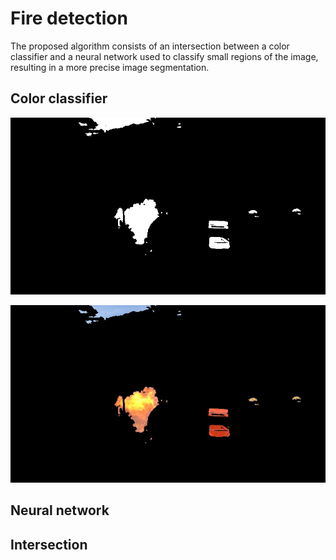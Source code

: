 # Fire detection

The proposed algorithm consists of an intersection between a color classifier and a neural network used to classify small regions of the image, resulting in a more precise image segmentation.

## Color classifier

<!-- Color classifier mask:  -->
![mask](images/mask.jpg "mask")
<!-- <img src="images/mask.jpg"/> -->

<!-- Output: -->
![output](images/output.jpg "output")
<!-- <img src="images/output.jpg"/> -->

## Neural network



## Intersection
<!-- ## Algoritmos

Os algortimos implementados foram:

- Irrevogável;

- Backtracking;

- Busca em Largura;

- Busca em Profundide;

- Busca Ordenada;

- A\*;

- IDA\*

## Execução

Para rodar executar o programa basta acessar o terminal na pasta do projeto e executar o comando:

`python main.py`

e o programa irá rodar todos os algoritmos de busca 10 vezes para cada instância, sendo essas de tamanho 25, 50, 100 e 200. Os resultados serão armazenados em "results.csv" na pasta "outputs". -->

<!-- table example -->
<!-- | Model Checkpoint    | Million Parameters | Val Top-1 | Val Top-5 |
| ------------------- | ------------------ | --------- | --------- |
| NASNet-A_Mobile_224 | 5.3                | 70.2      | 89.4      |
| NASNet-A_large_331  | 88.9               | 82.3      | 96.0      | -->
